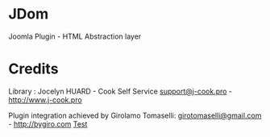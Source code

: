 JDom
====

Joomla Plugin - HTML Abstraction layer

Credits
====
Library : Jocelyn HUARD - Cook Self Service
support@j-cook.pro - http://www.j-cook.pro

Plugin integration achieved by Girolamo Tomaselli:
girotomaselli@gmail.com - http://bygiro.com
[Test](https://github.com/Mud-H/JDom/wiki)
